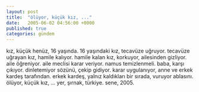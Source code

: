 ```yaml
---
layout: post
title:  "ölüyor, küçük kız, ..."
date:   2005-06-02 04:56:00 +0000
published: true
categories: gündem
---
```


kız, küçük henüz, 16 yaşında. 
16 yaşındaki kız, tecavüze uğruyor. 
tecavüze uğrayan kız, hamile kalıyor. 
hamile kalan kız, korkuyor, ailesinden gizliyor. 
aile öğreniyor. 
aile meclisi karar veriyor. 
namus temizlenmeli. 
baba, karşı çıkıyor. 
dinletemiyor sözünü, çekip gidiyor. 
karar uygulanıyor, anne ve erkek kardeş tarafından. 
erkek kardeş, yalnız kaldıkları bir sırada, vuruyor ablasını. 
ölüyor, küçük kız, ... 
yer, şırnak, türkiye. 
sene, 2005. 
